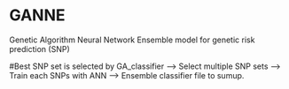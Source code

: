 # GANNE
Genetic Algorithm Neural Network Ensemble model for genetic risk prediction (SNP)

#Best SNP set is selected by GA_classifier --> Select multiple SNP sets --> Train each SNPs with ANN --> Ensemble classifier file to sumup.

